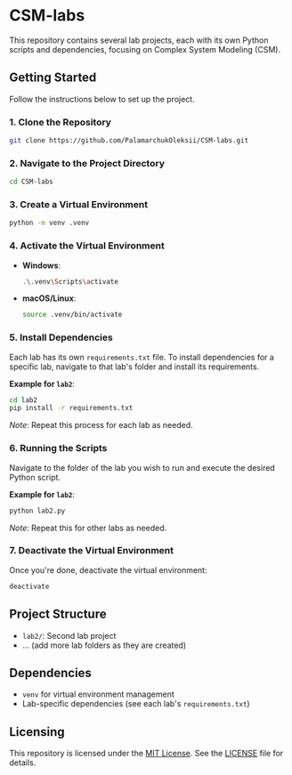 # CSM-labs

This repository contains several lab projects, each with its own Python scripts and dependencies, focusing on Complex System Modeling (CSM).

## Getting Started

Follow the instructions below to set up the project.

### 1. Clone the Repository

```bash
git clone https://github.com/PalamarchukOleksii/CSM-labs.git
```

### 2. Navigate to the Project Directory

```bash
cd CSM-labs
```

### 3. Create a Virtual Environment

```bash
python -m venv .venv
```

### 4. Activate the Virtual Environment

- **Windows**:

  ```bash
  .\.venv\Scripts\activate
  ```

- **macOS/Linux**:
  ```bash
  source .venv/bin/activate
  ```

### 5. Install Dependencies

Each lab has its own `requirements.txt` file. To install dependencies for a specific lab, navigate to that lab's folder and install its requirements.

**Example for `lab2`**:

```bash
cd lab2
pip install -r requirements.txt
```

_Note_: Repeat this process for each lab as needed.

### 6. Running the Scripts

Navigate to the folder of the lab you wish to run and execute the desired Python script.

**Example for `lab2`**:

```bash
python lab2.py
```

_Note_: Repeat this for other labs as needed.

### 7. Deactivate the Virtual Environment

Once you're done, deactivate the virtual environment:

```bash
deactivate
```

## Project Structure

- `lab2/`: Second lab project
- ... (add more lab folders as they are created)

## Dependencies

- `venv` for virtual environment management
- Lab-specific dependencies (see each lab's `requirements.txt`)

## Licensing

This repository is licensed under the [MIT License](https://opensource.org/licenses/MIT). See the [LICENSE](LICENSE) file for details.
